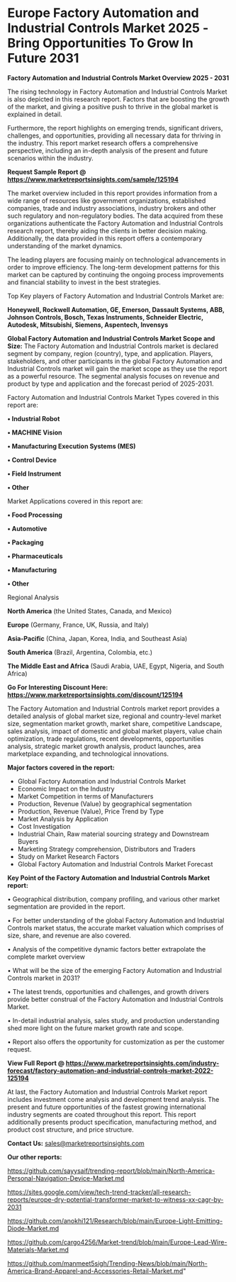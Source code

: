# Europe Factory Automation and Industrial Controls Market 2025 -Bring Opportunities To Grow In Future 2031

<Strong> Factory Automation and Industrial Controls Market Overview 2025 - 2031</strong>

The rising technology in Factory Automation and Industrial Controls Market is also depicted in this research report. Factors that are boosting the growth of the market, and giving a positive push to thrive in the global market is explained in detail.

Furthermore, the report highlights on emerging trends, significant drivers, challenges, and opportunities, providing all necessary data for thriving in the industry. This report market research offers a comprehensive perspective, including an in-depth analysis of the present and future scenarios within the industry.

<strong>Request Sample Report @ <a href=https://www.marketreportsinsights.com/sample/125194>https://www.marketreportsinsights.com/sample/125194</a></strong>

The market overview included in this report provides information from a wide range of resources like government organizations, established companies, trade and industry associations, industry brokers and other such regulatory and non-regulatory bodies. The data acquired from these organizations authenticate the Factory Automation and Industrial Controls research report, thereby aiding the clients in better decision making. Additionally, the data provided in this report offers a contemporary understanding of the market dynamics.

The leading players are focusing mainly on technological advancements in order to improve efficiency. The long-term development patterns for this market can be captured by continuing the ongoing process improvements and financial stability to invest in the best strategies.

Top Key players of Factory Automation and Industrial Controls Market are:

<strong>Honeywell, Rockwell Automation, GE, Emerson, Dassault Systems, ABB, Johnson Controls, Bosch, Texas Instruments, Schneider Electric, Autodesk, Mitsubishi, Siemens, Aspentech, Invensys</strong>

<strong><b>Global Factory Automation and Industrial Controls Market Scope and Size:</b></strong>
The Factory Automation and Industrial Controls market is declared segment by company, region (country), type, and application. Players, stakeholders, and other participants in the global Factory Automation and Industrial Controls market will gain the market scope as they use the report as a powerful resource. The segmental analysis focuses on revenue and product by type and application and the forecast period of 2025-2031.

Factory Automation and Industrial Controls Market Types covered in this report are:

<strong>• Industrial Robot

• MACHINE Vision

• Manufacturing Execution Systems (MES)

• Control Device

• Field Instrument

• Other</strong>

Market Applications covered in this report are:

<strong>• Food Processing

• Automotive

• Packaging

• Pharmaceuticals

• Manufacturing

• Other</strong> 

Regional Analysis

<strong>North America</strong> (the United States, Canada, and Mexico)

<strong>Europe</strong> (Germany, France, UK, Russia, and Italy)

<strong>Asia-Pacific</strong> (China, Japan, Korea, India, and Southeast Asia)

<strong>South America</strong> (Brazil, Argentina, Colombia, etc.)

<strong>The Middle East and Africa</strong> (Saudi Arabia, UAE, Egypt, Nigeria, and South Africa)

<strong>Go For Interesting Discount Here: <a href=https://www.marketreportsinsights.com/discount/125194>https://www.marketreportsinsights.com/discount/125194</a></strong>

The Factory Automation and Industrial Controls market report provides a detailed analysis of global market size, regional and country-level market size, segmentation market growth, market share, competitive Landscape, sales analysis, impact of domestic and global market players, value chain optimization, trade regulations, recent developments, opportunities analysis, strategic market growth analysis, product launches, area marketplace expanding, and technological innovations.

<strong><b>Major factors covered in the report:</b></strong>
<ul>
  <li>Global Factory Automation and Industrial Controls Market </li>
  <li>Economic Impact on the Industry</li>
  <li>Market Competition in terms of Manufacturers</li>
  <li>Production, Revenue (Value) by geographical segmentation</li>
  <li>Production, Revenue (Value), Price Trend by Type</li>
  <li>Market Analysis by Application</li>
  <li>Cost Investigation</li>
  <li>Industrial Chain, Raw material sourcing strategy and Downstream Buyers</li>
  <li>Marketing Strategy comprehension, Distributors and Traders</li>
  <li>Study on Market Research Factors</li>
  <li>Global Factory Automation and Industrial Controls Market Forecast</li>
</ul>

<strong><b>Key Point of the Factory Automation and Industrial Controls Market report:</b></strong>

• Geographical distribution, company profiling, and various other market segmentation are provided in the report.

• For better understanding of the global Factory Automation and Industrial Controls market status, the accurate market valuation which comprises of size, share, and revenue are also covered.

• Analysis of the competitive dynamic factors better extrapolate the complete market overview

• What will be the size of the emerging Factory Automation and Industrial Controls market in 2031?

• The latest trends, opportunities and challenges, and growth drivers provide better construal of the Factory Automation and Industrial Controls Market.

• In-detail industrial analysis, sales study, and production understanding shed more light on the future market growth rate and scope.

• Report also offers the opportunity for customization as per the customer request.

<strong><b>View Full Report @ <a href=https://www.marketreportsinsights.com/industry-forecast/factory-automation-and-industrial-controls-market-2022-125194>https://www.marketreportsinsights.com/industry-forecast/factory-automation-and-industrial-controls-market-2022-125194</a></b></strong>


At last, the Factory Automation and Industrial Controls Market report includes investment come analysis and development trend analysis. The present and future opportunities of the fastest growing international industry segments are coated throughout this report. This report additionally presents product specification, manufacturing method, and product cost structure, and price structure.

<strong>Contact Us:</strong>
sales@marketreportsinsights.com

<strong>Our other reports:</strong>

<a href=https://github.com/sayysaif/trending-report/blob/main/North-America-Personal-Navigation-Device-Market.md>https://github.com/sayysaif/trending-report/blob/main/North-America-Personal-Navigation-Device-Market.md</a>

<a href=https://sites.google.com/view/tech-trend-tracker/all-research-reports/europe-dry-potential-transformer-market-to-witness-xx-cagr-by-2031>https://sites.google.com/view/tech-trend-tracker/all-research-reports/europe-dry-potential-transformer-market-to-witness-xx-cagr-by-2031</a>

<a href=https://github.com/anokhi121/Research/blob/main/Europe-Light-Emitting-Diode-Market.md>https://github.com/anokhi121/Research/blob/main/Europe-Light-Emitting-Diode-Market.md</a>

<a href=https://github.com/cargo4256/Market-trend/blob/main/Europe-Lead-Wire-Materials-Market.md>https://github.com/cargo4256/Market-trend/blob/main/Europe-Lead-Wire-Materials-Market.md</a>

<a href=https://github.com/manmeet5sigh/Trending-News/blob/main/North-America-Brand-Apparel-and-Accessories-Retail-Market.md>https://github.com/manmeet5sigh/Trending-News/blob/main/North-America-Brand-Apparel-and-Accessories-Retail-Market.md</a>"
